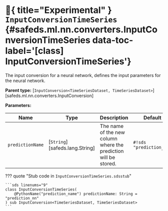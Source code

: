 # :test_tube:{ title="Experimental" } <code class="doc-symbol doc-symbol-class"></code> `InputConversionTimeSeries` {#safeds.ml.nn.converters.InputConversionTimeSeries data-toc-label='[class] InputConversionTimeSeries'}

The input conversion for a neural network, defines the input parameters for the neural network.

**Parent type:** [`InputConversion<TimeSeriesDataset, TimeSeriesDataset>`][safeds.ml.nn.converters.InputConversion]

**Parameters:**

| Name | Type | Description | Default |
|------|------|-------------|---------|
| `predictionName` | [`String`][safeds.lang.String] | The name of the new column where the prediction will be stored. | `#!sds "prediction_nn"` |

??? quote "Stub code in `InputConversionTimeSeries.sdsstub`"

    ```sds linenums="9"
    class InputConversionTimeSeries(
        @PythonName("prediction_name") predictionName: String = "prediction_nn"
    ) sub InputConversion<TimeSeriesDataset, TimeSeriesDataset>
    ```
